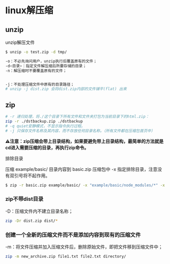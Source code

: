 # linux解压缩

## unzip

unzip解压文件

```sh
$ unzip -o test.zip -d tmp/

-o：不必先询问用户，unzip执行后覆盖原有的文件；
-d<目录>：指定文件解压缩后所要存储的目录；
-n：解压缩时不要覆盖原有的文件；


-j：不处理压缩文件中原有的目录路径；
# unzip -j dist.zip 会将dist.zip内部的文件铺平(flat) 出来
```



## zip

```sh
# -r 递归处理，将./这个目录下所有文件和文件夹打包为当前目录下的html.zip：
zip -r ./dstbackup.zip ./dstbackup
# -q quiet安静模式，不显示指令执行过程。
# -j 只保存文件名称及其内容，而不存放任何目录名称。（所有文件都在压缩包首页中）
```

**⚠️注意：zip压缩会带上目录结构，如果要避免带上目录结构，最简单的方法就是cd进入需要压缩的目录，再执行zip命令。**

排除目录

压缩 example/basic/ 目录内容到 basic.zip 压缩包中 -x 指定排除目录，注意没有双引号将不起作用。

```sh
$ zip -r basic.zip example/basic/ -x "example/basic/node_modules/*" -x "example/basic/build/*" -x "example/basic/coverage/*"
```



### zip不带dist目录

-D：压缩文件内不建立目录名称；

```sh
zip -Dr dist.zip dist/*
```

### 创建一个全新的压缩文件而不是添加内容到现有的压缩文件

-m：将文件压缩并加入压缩文件后，删除原始文件，即把文件移到压缩文件中；

```sh
zip -m new_archive.zip file1.txt file2.txt directory/
```

